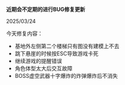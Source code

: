 **近期会不定期的进行BUG修复更新**

2025/03/24

今天修复内容：

* 基地外左侧第二个楼梯只有图没有建模上不去
* 跳下悬崖的时候按ESC导致游戏卡死
* 继续游戏的提醒错误
* 角色体型太大后交互故障
* BOSS虚空武器十字爆炸的炸弹爆炸后不消失
